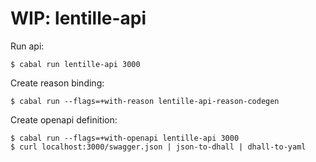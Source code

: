 # WIP: lentille-api

Run api:

```ShellSession
$ cabal run lentille-api 3000
```

Create reason binding:

```ShellSession
$ cabal run --flags=+with-reason lentille-api-reason-codegen
```

Create openapi definition:

```ShellSession
$ cabal run --flags=+with-openapi lentille-api 3000
$ curl localhost:3000/swagger.json | json-to-dhall | dhall-to-yaml
```
